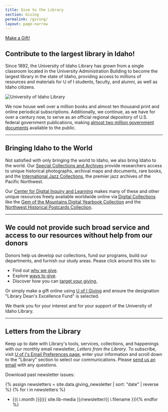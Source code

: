 ```yaml
---
title: Give to the Library
section: Giving
permalink: /giving/
layout: page-narrow
---
```


<a class="btn btn-lg btn-outline-pride-gold mb-4" href="https://giving.uidaho.edu/campaigns/library-deans-excellence-fund-2">Make a Gift!</a>

## Contribute to the largest library in Idaho!

Since 1892, the University of Idaho Library has grown from a single classroom located in the University Administration Building to become the largest library in the state of Idaho, providing access to millions of resources and materials for U of I students, faculty, and alumni, as well as Idaho citizens.

<img src="{{ site.lib-media }}/carousel/LibraryClockTower_car.jpg" class="img-fluid mb-3" alt="University of Idaho Library">

We now house well over a million books and almost ten thousand print and online periodical subscriptions. Additionally, we continue, as we have for over a century now, to serve as an official regional depository of U.S. federal government publications, making <a href="https://libguides.uidaho.edu/Documents">almost two million government documents</a> available to the public.

--------

## Bringing Idaho to the World

Not satisfied with only bringing the world to Idaho, we also bring Idaho to the world. Our <a href="{{ '/special-collections/' | relative_url }}">Special Collections and Archives</a> provide researchers access to unique historical photographs, archival maps and documents, rare books, and the <a href="http://www.ijc.uidaho.edu/">International Jazz Collections</a>, the premier jazz archives of the Pacific Northwest.

Our [Center for Digital Inquiry and Learning](https://cdil.lib.uidaho.edu/) makes many of these and other unique resources freely available worldwide online via [Digital Collections](https://www.lib.uidaho.edu/digital/) like the <a href="https://www.lib.uidaho.edu/digital/gem/">Gem of the Mountains Digital Yearbook Collection</a> and the <a href="https://www.lib.uidaho.edu/digital/postcards/">Northwest Historical Postcards Collection</a>.

--------

## We could not provide such broad service and access to our resources without help from our donors

Donors help us develop our collections, fund our programs, build our departments, and furnish our study areas. Pease click around this site to:

- Find out <a href="why.html">why we give</a>.
- Explore <a href="ways.html">ways to give</a>.
- Discover how you can <a href="endowments.html">target your giving.</a>

Or simply make a gift online using <a href="https://giving.uidaho.edu/campaigns/library-deans-excellence-fund-2">U of I Giving</a> and ensure the designation "Library Dean's Excellence Fund" is selected.

We thank you for your interest and for your support of the University of Idaho Library.

--------

## Letters from the Library

Keep up to date with Library's tools, services, collections, and happenings with our monthly email newsletter, *Letters from the Library*.
To subscribe, visit [U of I's Email Preferences page](https://www.uidaho.edu/newsroom/email-preferences), enter your information and scroll down to the "Library" section to select our communications.
Please <a href="mailto:librdean@uidaho.edu?subject=Subscription%20to%20Letters">send us an email</a> with any questions.

Download past newsletter issues:

{% assign newsletters = site.data.giving_newsletter | sort: "date" | reverse %}
{% for i in newsletters %}
- [{{ i.month }}]({{ site.lib-media }}/newsletter/{{ i.filename }}){% endfor %}
